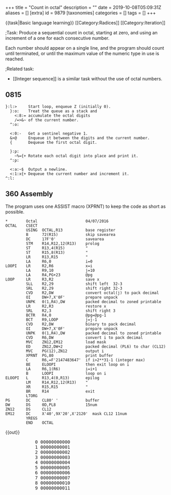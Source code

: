 +++
title = "Count in octal"
description = ""
date = 2019-10-08T05:09:31Z
aliases = []
[extra]
id = 9879
[taxonomies]
categories = []
tags = []
+++

{{task|Basic language learning}}
[[Category:Radices]]
[[Category:Iteration]]

;Task:
Produce a sequential count in octal,   starting at zero,   and using an increment of a one for each consecutive number. 

Each number should appear on a single line,   and the program should count until terminated,   or until the maximum value of the numeric type in use is reached.


;Related task:
*   [[Integer sequence]]   is a similar task without the use of octal numbers.





## 0815


```0815
}:l:>     Start loop, enqueue Z (initially 0).
  }:o:    Treat the queue as a stack and
    <:8:= accumulate the octal digits
    /=>&~ of the current number.
  ^:o:

  <:0:-   Get a sentinel negative 1.
  &>@     Enqueue it between the digits and the current number.
  {       Dequeue the first octal digit.

  }:p:
    ~%={+ Rotate each octal digit into place and print it.
  ^:p:

  <:a:~$  Output a newline.
  <:1:x{+ Dequeue the current number and increment it.
^:l:
```



## 360 Assembly

The program uses one ASSIST macro (XPRNT) to keep the code as short as possible. 

```360asm
*        Octal                     04/07/2016
OCTAL    CSECT
         USING  OCTAL,R13          base register
         B      72(R15)            skip savearea
         DC     17F'0'             savearea
         STM    R14,R12,12(R13)    prolog
         ST     R13,4(R15)         "
         ST     R15,8(R13)         " 
         LR     R13,R15            "
         LA     R6,0               i=0
LOOPI    LR     R2,R6              x=i
         LA     R9,10              j=10
         LA     R4,PG+23           @pg
LOOP     LR     R3,R2              save x
         SLL    R2,29              shift left  32-3
         SRL    R2,29              shift right 32-3
         CVD    R2,DW              convert octal(j) to pack decimal 
         OI     DW+7,X'0F'         prepare unpack
         UNPK   0(1,R4),DW         packed decimal to zoned printable
         LR     R2,R3              restore x
         SRL    R2,3               shift right 3
         BCTR   R4,0               @pg=@pg-1
         BCT    R9,LOOP            j=j-1
         CVD    R2,DW              binary to pack decimal 
         OI     DW+7,X'0F'         prepare unpack
         UNPK   0(1,R4),DW         packed decimal to zoned printable
         CVD    R6,DW              convert i to pack decimal 
         MVC    ZN12,EM12          load mask
         ED     ZN12,DW+2          packed decimal (PL6) to char (CL12)
         MVC    PG(12),ZN12        output i
         XPRNT  PG,80              print buffer
         C      R6,=F'2147483647'  if i>2**31-1 (integer max)
         BE     ELOOPI             then exit loop on i
         LA     R6,1(R6)           i=i+1
         B      LOOPI              loop on i
ELOOPI   L      R13,4(0,R13)       epilog 
         LM     R14,R12,12(R13)    "
         XR     R15,R15            "
         BR     R14                exit
         LTORG  
PG       DC     CL80' '            buffer
DW       DS     0D,PL8             15num
ZN12     DS     CL12
EM12     DC     X'40',9X'20',X'2120'  mask CL12 11num
         YREGS
         END    OCTAL
```

{{out}}
<pre style="height:20ex">
           0 00000000000
           1 00000000001
           2 00000000002
           3 00000000003
           4 00000000004
           5 00000000005
           6 00000000006
           7 00000000007
           8 00000000010
           9 00000000011
          10 00000000012
          10 00000000012
          11 00000000013
...
  2147483640 17777777770
  2147483641 17777777771
  2147483642 17777777772
  2147483643 17777777773
  2147483644 17777777774
  2147483645 17777777775
  2147483646 17777777776
  2147483647 17777777777

```



## Ada


```Ada
with Ada.Text_IO;

procedure Octal is
   package IIO is new Ada.Text_IO.Integer_IO(Integer);
begin
   for I in 0 .. Integer'Last loop
      IIO.Put(I, Base => 8);
      Ada.Text_IO.New_Line;
   end loop;
end Octal;
```

First few lines of Output:

```txt
       8#0#
       8#1#
       8#2#
       8#3#
       8#4#
       8#5#
       8#6#
       8#7#
      8#10#
      8#11#
      8#12#
      8#13#
      8#14#
      8#15#
      8#16#
      8#17#
      8#20#
```



## Aime


```aime
integer o;

o = 0;    
do {     
    o_xinteger(8, o);
    o_byte('\n');
    o += 1;
} while (0 < o);
```



## ALGOL 68

{{works with|ALGOL 68G|Any - tested with release [http://sourceforge.net/projects/algol68/files/algol68g/algol68g-1.18.0/algol68g-1.18.0-9h.tiny.el5.centos.fc11.i386.rpm/download 1.18.0-9h.tiny].}}
{{wont work with|ELLA ALGOL 68|Any (with appropriate job cards) - tested with release [http://sourceforge.net/projects/algol68/files/algol68toc/algol68toc-1.8.8d/algol68toc-1.8-8d.fc9.i386.rpm/download 1.8-8d] - due to extensive use of '''format'''[ted] ''transput''.}}

```algol68
#!/usr/local/bin/a68g --script #

INT oct width = (bits width-1) OVER 3 + 1;
main:
(
  FOR i TO 17 # max int # DO
    printf(($"8r"8r n(oct width)dl$, BIN i))
  OD
)
```

Output:

```txt

8r00000000001
8r00000000002
8r00000000003
8r00000000004
8r00000000005
8r00000000006
8r00000000007
8r00000000010
8r00000000011
8r00000000012
8r00000000013
8r00000000014
8r00000000015
8r00000000016
8r00000000017
8r00000000020
8r00000000021

```



## ALGOL W

Algol W has built-in hexadecimal and decimal output, this implements octal output.

```algolw
begin
    string(12) r;
    string(8)  octDigits;
    integer    number;
    octDigits := "01234567";
    number    := -1;
    while number < MAXINTEGER do begin
        integer    v, cPos;
        number := number + 1;
        v      := number;
        % build a string of octal digits in r, representing number %
        % Algol W uses 32 bit integers, so r should be big enough  %
        % the most significant digit is on the right               %
        cPos   := 0;
        while begin
            r( cPos // 1 ) := octDigits( v rem 8 // 1 );
            v :=  v div 8;
            ( v > 0 )
        end do begin            
            cPos := cPos + 1
        end while_v_gt_0;
        % show most significant digit on a newline %
        write( r( cPos // 1 ) );
        % continue the line with the remaining digits (if any) %
        for c := cPos - 1 step -1 until 0 do writeon( r( c // 1 ) )
    end while_r_lt_MAXINTEGER
end.
```

{{out}}

```txt

0
1
2
3
4
5
6
7
10
11
12
...

```



## ARM Assembly

{{works with|as|Raspberry Pi}}

```ARM Assembly

/* ARM assembly Raspberry PI  */
/*  program countoctal.s   */
 
/************************************/
/* Constantes                       */
/************************************/
.equ STDOUT, 1     @ Linux output console
.equ EXIT,   1     @ Linux syscall
.equ WRITE,  4     @ Linux syscall

/*********************************/
/* Initialized data              */
/*********************************/
.data
sMessResult:        .ascii "Count : "
sMessValeur:        .fill 11, 1, ' '            @ size => 11
szCarriageReturn:   .asciz "\n"


/*********************************/
/* UnInitialized data            */
/*********************************/
.bss  
/*********************************/
/*  code section                 */
/*********************************/
.text
.global main 
main:                                             @ entry of program 
    mov r4,#0                                     @ loop indice
1:                                                @ begin loop
    mov r0,r4
    ldr r1,iAdrsMessValeur
    bl conversion8                                @ call conversion octal
    ldr r0,iAdrsMessResult
    bl affichageMess                              @ display message
    add r4,#1
    cmp r4,#64
    ble 1b


100:                                              @ standard end of the program 
    mov r0, #0                                    @ return code
    mov r7, #EXIT                                 @ request to exit program
    svc #0                                        @ perform the system call
 
iAdrsMessValeur:          .int sMessValeur
iAdrszCarriageReturn:     .int szCarriageReturn
iAdrsMessResult:          .int sMessResult

/******************************************************************/
/*     display text with size calculation                         */ 
/******************************************************************/
/* r0 contains the address of the message */
affichageMess:
    push {r0,r1,r2,r7,lr}                          @ save  registres
    mov r2,#0                                      @ counter length 
1:                                                 @ loop length calculation 
    ldrb r1,[r0,r2]                                @ read octet start position + index 
    cmp r1,#0                                      @ if 0 its over 
    addne r2,r2,#1                                 @ else add 1 in the length 
    bne 1b                                         @ and loop 
                                                   @ so here r2 contains the length of the message 
    mov r1,r0                                      @ address message in r1 
    mov r0,#STDOUT                                 @ code to write to the standard output Linux 
    mov r7, #WRITE                                 @ code call system "write" 
    svc #0                                         @ call systeme 
    pop {r0,r1,r2,r7,lr}                           @ restaur des  2 registres */ 
    bx lr                                          @ return  
/******************************************************************/
/*     Converting a register to octal                             */ 
/******************************************************************/
/* r0 contains value and r1 address area   */
/* r0 return size of result (no zero final in area) */
/* area size => 11 bytes          */
.equ LGZONECAL,   10
conversion8:
    push {r1-r4,lr}                                 @ save registers 
    mov r3,r1
    mov r2,#LGZONECAL
 
1:                                                  @ start loop
    mov r1,r0
    lsr r0,#3                                       @ / by 8
    sub r1,r0,lsl #3                                @ compute remainder r1 - (r0 * 8)
    add r1,#48                                      @ digit
    strb r1,[r3,r2]                                 @ store digit on area
    cmp r0,#0                                       @ stop if quotient = 0 
    subne r2,#1                                     @ else previous position
    bne 1b                                          @ and loop
                                                    @ and move digit from left of area
    mov r4,#0
2:
    ldrb r1,[r3,r2]
    strb r1,[r3,r4]
    add r2,#1
    add r4,#1
    cmp r2,#LGZONECAL
    ble 2b
                                                      @ and move spaces in end on area
    mov r0,r4                                         @ result length 
    mov r1,#' '                                       @ space
3:
    strb r1,[r3,r4]                                   @ store space in area
    add r4,#1                                         @ next position
    cmp r4,#LGZONECAL
    ble 3b                                            @ loop if r4 <= area size
 
100:
    pop {r1-r4,lr}                                    @ restaur registres 
    bx lr                                             @return
 

```


## AutoHotkey


```AHK
DllCall("AllocConsole")
Octal(int){
	While int
		out := Mod(int, 8) . out, int := int//8
	return out
}
Loop
{
	FileAppend, % Octal(A_Index) "`n", CONOUT$
	Sleep 200
}
```


## AWK

The awk extraction and reporting language uses the underlying C library to provide support for the printf command. This enables us to use that function to output the counter value as octal:


```awk
BEGIN {
  for (l = 0; l <= 2147483647; l++) {
    printf("%o\n", l);
  }
}
```



## BASIC


Some BASICs provide a built-in function to convert a number to octal, typically called <code>OCT$</code>.

{{works with|QBasic}}


```qbasic
DIM n AS LONG
FOR n = 0 TO &h7FFFFFFF
    PRINT OCT$(n)
NEXT
```


However, many do not. For those BASICs, we need to write our own function.

{{works with|Chipmunk Basic}}


```qbasic
WHILE ("" = INKEY$)
    PRINT Octal$(n)
    n = n + 1
WEND
END
FUNCTION Octal$(what)
    outp$ = ""
    w = what
    WHILE ABS(w) > 0
        o = w AND 7
        w = INT(w / 8)
        outp$ = STR$(o) + outp$
    WEND
    Octal$ = outp$
END FUNCTION
```


See also: [[#BBC BASIC|BBC BASIC]], [[#Liberty BASIC|Liberty BASIC]], [[#PureBasic|PureBasic]], [[#Run BASIC|Run BASIC]]

=
## Applesoft BASIC
=

```ApplesoftBasic
10 N$ = "0"

100 O$ = N$
110 PRINT O$
120 N$ = ""
130 C = 1
140 FOR I = LEN(O$) TO 1 STEP -1
150     N = VAL(MID$(O$, I, 1)) + C
160     C = N >= 8
170     N$ = STR$(N - C * 8) + N$
180 NEXT I
190 IF C THEN N$ = "1" + N$
200 GOTO 100
```


=
## Sinclair ZX81 BASIC
=
The octal number is stored and manipulated as a string, meaning that even with only 1k of RAM the program shouldn't stop until the number gets to a couple of hundred digits long. I have <i>not</i> left it running long enough to find out exactly when it does run out of memory. The <code>SCROLL</code> statement is necessary: the ZX81 halts when the screen is full unless it is positively told to scroll instead.

```basic
 10 LET N$="0"
 20 SCROLL
 30 PRINT N$
 40 LET L=LEN N$
 50 LET N=VAL N$(L)+1
 60 IF N=8 THEN GOTO 90
 70 LET N$(L)=STR$ N
 80 GOTO 20
 90 LET N$(L)="0"
100 IF L=1 THEN GOTO 130
110 LET L=L-1
120 GOTO 50
130 LET N$="1"+N$
140 GOTO 20
```



## Batch File


```dos

@echo off
:: {CTRL + C} to exit the batch file

:: Send incrementing decimal values to the :to_Oct function
set loop=0
:loop1
call:to_Oct %loop%
set /a loop+=1
goto loop1

:: Convert the decimal values parsed [%1] to octal and output them on a new line
:to_Oct
set todivide=%1
set "fulloct="

:loop2
set tomod=%todivide%
set /a appendmod=%tomod% %% 8
set fulloct=%appendmod%%fulloct%
if %todivide% lss 8 (
  echo %fulloct%
  exit /b
)
set /a todivide/=8
goto loop2

```

{{out}}

```txt

0
1
2
3
4
5
6
7
10
...

```



## BBC BASIC

Terminate by pressing ESCape.

```bbcbasic
      N% = 0
      REPEAT
        PRINT FN_tobase(N%, 8, 0)
        N% += 1
      UNTIL FALSE
      END
      
      REM Convert N% to string in base B% with minimum M% digits:
      DEF FN_tobase(N%, B%, M%)
      LOCAL D%, A$
      REPEAT
        D% = N% MOD B%
        N% DIV= B%
        IF D%<0 D% += B% : N% -= 1
        A$ = CHR$(48 + D% - 7*(D%>9)) + A$
        M% -= 1
      UNTIL (N%=FALSE OR N%=TRUE) AND M%<=0
      =A$

```



## bc


```bc
obase = 8			/* Output base is octal. */
for (num = 0; 1; num++) num	/* Loop forever, printing counter. */
```


The loop never stops at a maximum value, because bc uses [[arbitrary-precision integers (included)|arbitrary-precision integers]].


## Befunge

This is almost identical to the [[Binary digits#Befunge|Binary digits]] sample, except for the change of base and the source coming from a loop rather than a single input.

```befunge
:0\55+\:8%68>*#<+#8\#68#%/#8:_$>:#,_$1+:0`!#@_
```



## Bracmat

Stops when the user presses Ctrl-C or when the stack overflows. The solution is not elegant, and so is octal counting.

```bracmat

  ( oct
  =   
    .     !arg:<8
        & (!arg:~<0|ERROR)
      | str$(oct$(div$(!arg.8)) mod$(!arg.8))
  )
& -1:?n
& whl'(1+!n:?n&out$(!n oct$!n));

```


=={{header|Brainf***}}==


```bf
+[            Start with n=1 to kick off the loop
[>>++++++++<< Set up {n 0 8} for divmod magic
[->+>-        Then
[>+>>]>       do
[+[-<+>]>+>>] the
<<<<<<]       magic
>>>+          Increment n % 8 so that 0s don't break things
>]            Move into n / 8 and divmod that unless it's 0
-<            Set up sentinel ‑1 then move into the first octal digit
[++++++++ ++++++++ ++++++++ Add 47 to get it to ASCII
 ++++++++ ++++++++ +++++++. and print it
[<]<]         Get to a 0; the cell to the left is the next octal digit
>>[<+>-]      Tape is {0 n}; make it {n 0}
>[>+]         Get to the ‑1
<[[-]<]       Zero the tape for the next iteration
++++++++++.   Print a newline
[-]<+]        Zero it then increment n and go again
```



## C


```C>#include <stdio.h


int main()
{
        unsigned int i = 0;
        do { printf("%o\n", i++); } while(i);
        return 0;
}
```

=={{header|C sharp|C#}}==

```csharp
using System;

class Program
{
    static void Main()
    {
        var number = 0;
        do
        {
            Console.WriteLine(Convert.ToString(number, 8));
        } while (++number > 0);
    }
}
```


## C++

This prevents an infinite loop by counting until the counter overflows and produces a 0 again. This could also be done with a for or while loop, but you'd have to print 0 (or the last number) outside the loop.


```cpp>#include <iostream


int main()
{
  unsigned i = 0;
  do
  {
    std::cout << std::oct << i << std::endl;
    ++i;
  } while(i != 0);
  return 0;
}
```



## Clojure


```clojure
(doseq [i (range)] (println (format "%o" i)))
```



## COBOL

{{trans|Delphi}}
{{works with|GNU Cobol|2.0}}

```cobol>       >
SOURCE FREE
IDENTIFICATION DIVISION.
PROGRAM-ID. count-in-octal.

ENVIRONMENT DIVISION.
CONFIGURATION SECTION.
REPOSITORY.
    FUNCTION dec-to-oct
    .
DATA DIVISION.
WORKING-STORAGE SECTION.
01  i                                   PIC 9(18).

PROCEDURE DIVISION.
    PERFORM VARYING i FROM 1 BY 1 UNTIL i = 0
        DISPLAY FUNCTION dec-to-oct(i)
    END-PERFORM
    .
END PROGRAM count-in-octal.


IDENTIFICATION DIVISION.
FUNCTION-ID. dec-to-oct.

DATA DIVISION.
LOCAL-STORAGE SECTION.
01  rem                                 PIC 9.

01  dec                                 PIC 9(18).

LINKAGE SECTION.
01  dec-arg                             PIC 9(18).

01  oct                                 PIC 9(18).

PROCEDURE DIVISION USING dec-arg RETURNING oct.
    MOVE dec-arg TO dec *> Copy is made to avoid modifying reference arg.
    PERFORM WITH TEST AFTER UNTIL dec = 0
        MOVE FUNCTION REM(dec, 8) TO rem
        STRING rem, oct DELIMITED BY SPACES INTO oct
        DIVIDE 8 INTO dec
    END-PERFORM
    .
END FUNCTION dec-to-oct.
```



## CoffeeScript


```coffeescript

n = 0

while true
  console.log n.toString(8)
  n += 1

```



## Common Lisp


```lisp
(loop for i from 0 do (format t "~o~%" i))
```



## Component Pascal

BlackBox Component Builder

```oberon2

MODULE CountOctal;
IMPORT StdLog,Strings;

PROCEDURE Do*;
VAR
	i: INTEGER;
	resp: ARRAY 32 OF CHAR;
BEGIN
	FOR i := 0 TO 1000 DO
		Strings.IntToStringForm(i,8,12,' ',TRUE,resp);
		StdLog.String(resp);StdLog.Ln
	END
END Do;
END CountOctal.


```

Execute: ^Q CountOctal.Do<br/>
Output:

```txt

         0%8
         1%8
         2%8
         3%8
         4%8
         5%8
         6%8
         7%8
        10%8
        11%8
        12%8
        13%8
        14%8
        15%8
        16%8
        17%8
        20%8
        21%8
        22%8 

```



## Crystal


```ruby
# version 0.21.1
# using unsigned 8 bit integer, range 0 to 255
 
(0_u8..255_u8).each { |i| puts i.to_s(8) }
```


{{out}}

```txt

0
1
2
3
4
5
6
7
10
11
12
...
374
375
376
377

```



## D


```d
void main() {
    import std.stdio;

    ubyte i;
    do writefln("%o", i++);
    while(i);
}
```



## Dc


###  Named Macro 

A simple infinite loop and octal output will do.

```Dc
8o0[p1+lpx]dspx
```



###  Anonymous Macro 

Needs <code>r</code> (swap TOS and NOS):

```Dc
8 o 0 [ r p 1 + r dx ] dx
```

Pushing/poping TOS to a named stack can be used instead of swaping:

```Dc
8 o 0 [ S@ p 1 + L@ dx ] dx
```



## DCL


```DCL
$ i = 0
$ loop:
$  write sys$output f$fao( "!OL", i )
$  i = i + 1
$  goto loop
```

{{out}}

```txt
00000000000
00000000001
00000000002
...
17777777777
20000000000
20000000001
...
37777777777
00000000000
00000000001
...
```



## Delphi


```Delphi
program CountingInOctal;

{$APPTYPE CONSOLE}

uses SysUtils;

function DecToOct(aValue: Integer): string;
var
  lRemainder: Integer;
begin
  Result := '';
  repeat
    lRemainder := aValue mod 8;
    Result := IntToStr(lRemainder) + Result;
    aValue := aValue div 8;
  until aValue = 0;
end;

var
  i: Integer;
begin
  for i := 0 to 20 do
    WriteLn(DecToOct(i));
end.
```



## Elixir


```elixir
Stream.iterate(0,&(&1+1)) |> Enum.each(&IO.puts Integer.to_string(&1,8))
```

or

```elixir
Stream.unfold(0, fn n ->
  IO.puts Integer.to_string(n,8)
  {n,n+1}
end) |> Stream.run
```

or

```elixir
f = fn ff,i -> :io.fwrite "~.8b~n", [i]; ff.(ff, i+1) end
f.(f, 0)
```



## Emacs Lisp

Displays in the message area interactively, or to standard output under <code>-batch</code>.


```lisp
(dotimes (i most-positive-fixnum) ;; starting from 0
  (message "%o" i))
```



## Erlang

The fun is copied from [[Integer sequence#Erlang]]. I changed the display format.

```Erlang

F = fun(FF, I) -> io:fwrite("~.8B~n", [I]), FF(FF, I + 1) end.

```

Use like this:

```txt

F( F, 0 ).

```



## Euphoria


```euphoria
integer i
i = 0
while 1 do
    printf(1,"%o\n",i)
    i += 1
end while
```


Output:

```txt
...
6326
6327
6330
6331
6332
6333
6334
6335
6336
6337

```


=={{header|F Sharp|F#}}==

```fsharp
let rec countInOctal num : unit =
  printfn "%o" num
  countInOctal (num + 1)

countInOctal 1
```



## Factor


```factor
USING: kernel math prettyprint ;
0 [ dup .o 1 + t ] loop
```



## Forth

Using INTS from [[Integer sequence#Forth]]

```forth
: octal ( -- )  8 base ! ;  \ where unavailable

octal ints
```



## Fortran

{{works with|Fortran|95 and later}}

```fortran
program Octal
  implicit none
  
  integer, parameter :: i64 = selected_int_kind(18)
  integer(i64) :: n = 0
  
! Will stop when n overflows from
! 9223372036854775807 to -92233720368547758078 (1000000000000000000000 octal)
  do while(n >= 0)
    write(*, "(o0)") n
    n = n + 1
  end do
end program
```



## FreeBASIC


```freebasic
' FB 1.05.0 Win64

Dim ub As UByte = 0 ' only has a range of 0 to 255
Do
   Print Oct(ub, 3)
   ub += 1
Loop Until ub = 0 ' wraps around to 0 when reaches 256
Print
Print "Press any key to quit"
Sleep
```



## Futhark


Futhark cannot print.  Instead we produce an array of integers that
look like octal numbers when printed in decimal.


```Futhark

fun octal(x: int): int =
  loop ((out,mult,x) = (0,1,x)) = while x > 0 do
    let digit = x % 8
    let out = out + digit * mult
    in (out, mult * 10, x / 8)
  in out

fun main(n: int): [n]int =
  map octal (iota n)

```



## FutureBasic


```futurebasic

include "ConsoleWindow
defstr word

dim as short i

for i = &o000000 to &o000031      // 0 to 25 in decimal
   print oct$(i); " in octal ="; i
next

```


Output:

```txt

000000 in octal = 0
000001 in octal = 1
000002 in octal = 2
000003 in octal = 3
000004 in octal = 4
000005 in octal = 5
000006 in octal = 6
000007 in octal = 7
000010 in octal = 8
000011 in octal = 9
000012 in octal = 10
000013 in octal = 11
000014 in octal = 12
000015 in octal = 13
000016 in octal = 14
000017 in octal = 15
000020 in octal = 16
000021 in octal = 17
000022 in octal = 18
000023 in octal = 19
000024 in octal = 20
000025 in octal = 21
000026 in octal = 22
000027 in octal = 23
000030 in octal = 24
000031 in octal = 25

```



## Go


```go
package main

import (
    "fmt"
    "math"
)

func main() {
    for i := int8(0); ; i++ {
        fmt.Printf("%o\n", i)
        if i == math.MaxInt8 {
            break
        }
    }
}
```

Output:

```txt

0
1
2
3
4
5
6
7
10
11
12
...
175
176
177

```

Note that to use a different integer type, code must be changed in two places.  Go has no way to query a type for its maximum value.  Example:

```go
func main() {
    for i := uint16(0); ; i++ {  // type specified here
        fmt.Printf("%o\n", i)
        if i == math.MaxUint16 { // maximum value for type specified here
            break
        }
    }
}
```

Output:

```txt

...
177775
177776
177777

```

Note also that if floating point types are used for the counter, loss of precision will prevent the program from from ever reaching the maximum value.  If you stretch interpretation of the task wording "maximum value" to mean "maximum value of contiguous integers" then the following will work:

```go
import "fmt"

func main() {
    for i := 0.; ; {
        fmt.Printf("%o\n", int64(i))
        /* uncomment to produce example output
        if i == 3 {
            i = float64(1<<53 - 4) // skip to near the end
            fmt.Println("...")
        } */
        next := i + 1
        if next == i {
            break
        }
        i = next
    }
}
```

Output, with skip uncommented:

```txt

0
1
2
3
...
377777777777777775
377777777777777776
377777777777777777
400000000000000000

```

Big integers have no maximum value, but the Go runtime will panic when memory allocation fails.  The deferred recover here allows the program to terminate silently should the program run until this happens.

```go
import (
    "big"
    "fmt"
)

func main() {
    defer func() {
        recover()
    }()
    one := big.NewInt(1)
    for i := big.NewInt(0); ; i.Add(i, one) {
        fmt.Printf("%o\n", i)
    }
}
```

Output:

```txt

0
1
2
3
4
5
6
7
10
11
12
13
14
...

```



## Groovy

Size-limited solution:

```groovy
println 'decimal  octal'
for (def i = 0; i <= Integer.MAX_VALUE; i++) {
    printf ('%7d  %#5o\n', i, i)
}
```


Unbounded solution:

```groovy
println 'decimal  octal'
for (def i = 0g; true; i += 1g) {
    printf ('%7d  %#5o\n', i, i)
}
```


Output:

```txt
decimal  octal
      0     00
      1     01
      2     02
      3     03
      4     04
      5     05
      6     06
      7     07
      8    010
      9    011
     10    012
     11    013
     12    014
     13    015
     14    016
     15    017
     16    020
     17    021
...
```



## Haskell


```haskell
import Numeric

main = mapM_ (putStrLn . flip showOct "") [1..]
```


=={{header|Icon}} and {{header|Unicon}}==

```unicon
link convert   # To get exbase10 method

procedure main()
    limit := 8r37777777777
    every write(exbase10(seq(0)\limit, 8))
end
```



## J

'''Solution:'''

```J
   disp=.([smoutput) ' '(-.~":)8&#.inv
   (1+disp)^:_]0x
```


The full result is not displayable, by design.  This could be considered a bug, but is an essential part of this task.  Here's how it starts:


```j
   (1+disp)^:_]0x
0
1
2
3
4
5
6
7
10
11
...
```


The important part of this code is 8&#.inv which converts numbers from internal representation to a sequence of base 8 digits. (We then convert this sequence to characters and remove the delimiting spaces - this gives us the octal values we want to display.)

So then we define disp as a word which displays its argument in octal and returns its argument as its result (unchanged).

Finally, the <code>^:_</code> clause tells J to repeat this function forever, with <code>(1+disp)</code>adding 1 to the result each time it is displayed (or at least tha clause tells J to keep repeating that operation until it gives the same value back twice in a row - which won't happen - or to stop when the machine stops - like if the power is turned off - or if J is shut down - or...).

We use arbitrary precision numbers, not because there's any likelihood that fixed width numbers would ever overflow, but just to emphasize that this thing is going to have to be shut down by some mechanism outside the program.


## Java


```java
public class Count{
    public static void main(String[] args){
        for(int i = 0;i >= 0;i++){
            System.out.println(Integer.toOctalString(i)); //optionally use "Integer.toString(i, 8)"
        }
    }
}
```



## JavaScript


```javascript
for (var n = 0; n < 1e14; n++) { // arbitrary limit that's not too big
    document.writeln(n.toString(8)); // not sure what's the best way to output it in JavaScript
}
```



## Julia


```Julia

for i in one(Int64):typemax(Int64)
    print(oct(i), " ")
    sleep(0.1)
end

```

I slowed the loop down with a <code>sleep</code> to make it possible to see the result without being swamped.

{{out}}

```txt

1 2 3 4 5 6 7 10 11 12 13 14 15 16 17 20 21 22 23 24 25 26 27 30 31 32 33 34 35 36 ^C

```



## Kotlin


```scala
//  version 1.1

//  counts up to 177 octal i.e. 127 decimal
fun main(args: Array<String>) {
    (0..Byte.MAX_VALUE).forEach { println("%03o".format(it)) }
}
```


{{out}}
First ten lines:

```txt

000
001
002
003
004
005
006
007
010
011

```



## LabVIEW

LabVIEW contains a Number to Octal String function. The following image shows the front panel and block diagram.<br/>
[[file:Count_in_octal.png]]


## Lang5


```lang5
'%4o '__number_format set
0 do dup 1 compress . "\n" . 1 + loop
```



## LFE


```lisp
(: lists foreach
  (lambda (x)
    (: io format '"~p~n" (list (: erlang integer_to_list x 8))))
  (: lists seq 0 2000))

```



## Liberty BASIC

Terminate these ( essentially, practically) infinite loops by hitting <CTRL<BRK>

```lb

    'the method used here uses the base-conversion from RC Non-decimal radices/Convert
    'to terminate hit <CTRL<BRK>

    global      alphanum$
    alphanum$   ="01234567"

    i =0

    while 1
        print toBase$( 8, i)
        i =i +1
    wend

    end

    function toBase$( base, number) '   Convert decimal variable to number string.
        maxIntegerBitSize   =len( str$( number))
        toBase$             =""
        for i =10 to 1 step -1
            remainder   =number mod base
            toBase$     =mid$( alphanum$, remainder +1, 1) +toBase$
            number      =int( number /base)
            if number <1 then exit for
        next i
        toBase$ =right$( "             " +toBase$, 10)
    end function

```

As suggested in LOGO, it is easy to work on a string representation too.

```lb

 op$ = "00000000000000000000"
L   =len( op$)

while 1
    started =0

    for i =1 to L
        m$ =mid$( op$, i, 1)
        if started =0 and m$ ="0" then print " "; else print m$;: started =1
    next i
    print

    for i =L to 1 step -1
        p$ =mid$( op$, i, 1)
        if p$ =" " then v =0 else v =val( p$)
        incDigit  = v +carry
        if i =L then incDigit =incDigit +1
        if incDigit >=8 then
            replDigit =incDigit -8
            carry     =1
        else
            replDigit =incDigit
            carry     =0
        end if
        op$ =left$( op$, i -1) +chr$( 48 +replDigit) +right$( op$, L -i)
    next i

wend

end

```

Or use a recursive listing of permutations with the exception that the first digit is not 0 (unless listing single-digit numbers). For each digit-place, list numbers with 0-7 in the next digit-place.
 
```lb

 i = 0
while 1
    call CountOctal 0, i, i > 0
    i = i + 1
wend

sub CountOctal value, depth, startValue
    value = value * 10
    for i = startValue to 7
        if depth > 0 then
            call CountOctal value + i, depth - 1, 0
        else
            print value + i
        end if
    next i
end sub

```



## Logo

No built-in octal-formatting, so it's probably more efficient to just manually increment a string than to increment a number and then convert the whole thing to octal every time we print.  This also lets us keep counting as long as we have room for the string.


```logo
to increment_octal :n
  ifelse [empty? :n] [
    output 1
  ] [
    local "last
    make "last last :n
    local "butlast
    make "butlast butlast :n
    make "last sum :last 1
    ifelse [:last < 8] [
      output word :butlast :last
    ] [
      output word (increment_octal :butlast) 0
    ]
  ]
end

make "oct 0
while ["true] [
  print :oct
  make "oct increment_octal :oct
]
```



## LOLCODE

LOLCODE has no conception of octal numbers, but we can use string concatenation (<tt>SMOOSH</tt>) and basic arithmetic to accomplish the task.

```LOLCODE
HAI 1.3

HOW IZ I octal YR num
    I HAS A digit, I HAS A oct ITZ ""
    IM IN YR octalizer
        digit R MOD OF num AN 8
        oct R SMOOSH digit oct MKAY
        num R QUOSHUNT OF num AN 8
        NOT num, O RLY?
            YA RLY, FOUND YR oct
        OIC
    IM OUTTA YR octalizer
IF U SAY SO

IM IN YR printer UPPIN YR num
    VISIBLE I IZ octal YR num MKAY
IM OUTTA YR printer

KTHXBYE
```



## Lua



```lua
for l=1,2147483647 do
  print(string.format("%o",l))
end
```



## M4



```M4
define(`forever',
   `ifelse($#,0,``$0'',
   `pushdef(`$1',$2)$4`'popdef(`$1')$0(`$1',eval($2+$3),$3,`$4')')')dnl
forever(`y',0,1, `eval(y,8)
')
```



## Maple


```Maple

octcount := proc (n)
 seq(printf("%a \n", convert(i, octal)), i = 1 .. n);
 end proc;

```



## Mathematica



```Mathematica
x=0;
While[True,Print[BaseForm[x,8];x++]
```


=={{header|MATLAB}} / {{header|Octave}}==

```Matlab
    n = 0; 
    while (1)
        dec2base(n,8)
        n = n+1; 
    end; 
```

Or use printf:

```Matlab
    n = 0; 
    while (1)
        printf('%o\n',n);
        n = n+1; 
    end; 
```


If a predefined sequence should be displayed, one can use  

```Matlab
    seq = 1:100;
    dec2base(seq,8)
```

or 

```Matlab
    printf('%o\n',seq);
```



## Mercury

<lang>
:- module count_in_octal.
:- interface.
:- import_module io.

:- pred main(io::di, io::uo) is det.

:- implementation.
:- import_module int, list, string.

main(!IO) :-
    count_in_octal(0, !IO).

:- pred count_in_octal(int::in, io::di, io::uo) is det.

count_in_octal(N, !IO) :-
    io.format("%o\n", [i(N)], !IO),
    count_in_octal(N + 1, !IO).

```



## min

{{works with|min|0.19.3}}
min has no support for octal or base conversion (it is a minimalistic language, after all) so we need to do that ourselves.

```min
(
  (dup 0 ==) (pop () 0 shorten)
  (((8 mod) (8 div)) cleave) 'cons linrec
  reverse 'print! foreach newline
) :octal

0 (dup octal succ)
9.223e18 int times ; close to max int value
```


=={{header|МК-61/52}}==
<lang>ИП0	П1	1	0	/	[x]	П1	Вx	{x}	1
0	*	7	-	x=0	21	ИП1	x#0	28	БП
02	ИП0	1	+	П0	С/П	БП	00	ИП0	lg
[x]	1	+	10^x	П0	С/П	БП	00
```


=={{header|Modula-2}}==

```modula2
MODULE octal;

IMPORT  InOut;

VAR     num             : CARDINAL;

BEGIN
  num := 0;
  REPEAT
    InOut.WriteOct (num, 12);           InOut.WriteLn;
    INC (num)
  UNTIL num = 0
END octal.
```



## NetRexx


```NetRexx
/* NetRexx */
options replace format comments java crossref symbols binary

import java.math.BigInteger

-- allow an option to change the output radix.
parse arg radix .
if radix.length() == 0 then radix = 8
k_ = BigInteger
k_ = BigInteger.ZERO

loop forever
  say k_.toString(int radix)
  k_ = k_.add(BigInteger.ONE)
  end

```



## NewLISP


```NewLISP
; file:   ocount.lsp
; url:    http://rosettacode.org/wiki/Count_in_octal
; author: oofoe 2012-01-29

; Although NewLISP itself uses a 64-bit integer representation, the
; format function relies on underlying C library's printf function,
; which can only handle a 32-bit octal number on this implementation.

(for (i 0 (pow 2 32)) (println (format "%o" i)))

(exit)
```


Sample output:


```txt
0
1
2
3
4
5
6
7
10
11
12
...

```



## Nim


```nim
import strutils
for i in 0 ..< int.high:
  echo toOct(i, 16)
```


=={{header|Oberon-2}}==
{{works with|oo2c}}

```oberon2

MODULE CountInOctal;
IMPORT
  NPCT:Tools,
  Out := NPCT:Console;
VAR
  i: INTEGER;

BEGIN
  FOR i := 0 TO MAX(INTEGER) DO;
    Out.String(Tools.IntToOct(i));Out.Ln
  END
END CountInOctal.

```

{{out}}

```txt

00000000000
00000000001
00000000002
00000000003
00000000004
00000000005
00000000006
00000000007
00000000010
00000000011
00000000012
00000000013
00000000014
00000000015
00000000016
00000000017
00000000020
00000000021
...
00000077757
00000077760
00000077761
00000077762
00000077763
00000077764
00000077765
00000077766
00000077767
00000077770
00000077771
00000077772
00000077773
00000077774
00000077775
00000077776
00000077777


```



## OCaml



```ocaml
let () =
  for i = 0 to max_int do
    Printf.printf "%o\n" i
  done
```


{{out}}

```txt

0
1
2
3
4
5
6
7
10
11
12
...
7777777775
7777777776
7777777777

```



## PARI/GP

Both versions will count essentially forever; the universe will succumb to [[wp:Proton decay|proton decay]] long before the counter rolls over even in the 32-bit version.

Manual:

```parigp
oct(n)=n=binary(n);if(#n%3,n=concat([[0,0],[0]][#n%3],n));forstep(i=1,#n,3,print1(4*n[i]+2*n[i+1]+n[i+2]));print;
n=0;while(1,oct(n);n++)
```


Automatic:
{{works with|PARI/GP|2.4.3 and above}}

```parigp
n=0;while(1,printf("%o\n",n);n++)
```



## Pascal

See [[Count_in_octal#Delphi | Delphi]] or {{works with|Free Pascal}}
old string incrementer for Turbo Pascal transformed, same as in http://rosettacode.org/wiki/Count_in_octal#Logo, about 100x times faster than Dephi-Version, with the abilty to used preformated strings leading zeroes.
Added a Bit fiddling Version IntToOctString, nearly as fast.

```pascal
program StrAdd;
{$Mode Delphi}
{$Optimization ON}
uses
  sysutils;//IntToStr

const
  maxCntOct = (SizeOf(NativeUint)*8+(3-1)) DIV 3;

procedure IntToOctString(i: NativeUint;var res:Ansistring);
var
  p : array[0..maxCntOct] of byte;
  c,cnt: LongInt;
begin
  cnt := maxCntOct;
  repeat
    c := i AND 7;
    p[cnt] := (c+Ord('0'));
    dec(cnt);
    i := i shr 3;
  until (i = 0);
  i := cnt+1;
  cnt := maxCntOct-cnt;
  //most time consuming with Ansistring
  //call fpc_ansistr_unique
  setlength(res,cnt);
  move(p[i],res[1],cnt);
end;

procedure IncStr(var s:String;base:NativeInt);
var
  le,c,dg:nativeInt;
begin
  le := length(s);
  IF le = 0 then
  Begin
    s := '1';
    EXIT;
  end;

  repeat
    dg := ord(s[le])-ord('0') +1;
    c  := ord(dg>=base);
    dg := dg-(base AND (-c));
    s[le] := chr(dg+ord('0'));
    dec(le);
  until (c = 0) or (le<=0);

  if (c = 1) then
  begin
    le := length(s);
    setlength(s,le+1);
    move(s[1],s[2],le);
    s[1] := '1';
  end;
end;

const
  MAX = 8*8*8*8*8*8*8*8*8;//8^9
var
  sOct,
  s  : AnsiString;
  i : nativeInt;
  T1,T0: TDateTime;
Begin
  sOct := '';
  For i := 1 to 16 do
  Begin
    IncStr(sOct,8);
    writeln(i:10,sOct:10);
  end;
  writeln;

  For i := 1 to 16 do
  Begin
    IntToOctString(i,s);
    writeln(i:10,s:10);
  end;

  sOct := '';
  T0 := time;
  For i := 1 to MAX do
    IncStr(sOct,8);
  T0 := (time-T0)*86400;
  writeln(sOct);

  T1 := time;
  For i := 1 to MAX do
    IntToOctString(i,s);
  T1 := (time-T1)*86400;
  writeln(s);
  writeln;
  writeln(MAX);
  writeln('IncStr         ',T0:8:3);
  writeln('IntToOctString ',T1:8:3);
end.

```

{{out}}

```txt
         1         1
         2         2
         3         3
         4         4
         5         5
         6         6
         7         7
         8        10
         9        11
        10        12
        11        13
        12        14
        13        15
        14        16
        15        17
        16        20

         1         1
         2         2
         3         3
         4         4
         5         5
         6         6
         7         7
         8        10
         9        11
        10        12
        11        13
        12        14
        13        15
        14        16
        15        17
        16        20

1000000000
1000000000

134217728
IncStr            0.944 secs
IntToOctString    2.218 secs
```



## Perl

Since task says "system register", I take it to mean "no larger than machine native integer limit":

```perl
use POSIX;
printf "%o\n", $_ for (0 .. POSIX::UINT_MAX);
```

Otherwise:

```perl
use bigint;
my $i = 0;
printf "%o\n", $i++ while 1
```



## Perl 6


```perl6
say .base(8) for ^Inf;
```

{{out}}

```txt
0
```

Here we arbitrarily show as many lines of output as there are lines in the program. <tt>:-)</tt>


## Phix


```Phix
integer i = 0
constant ESC = #1B
while not find(get_key(),{ESC,'q','Q'}) do
    printf(1,"%o\n",i)
    i += 1
end while

```



## PHP


```php
<?php
for ($n = 0; is_int($n); $n++) {
  echo decoct($n), "\n";
}
?>
```



## PicoLisp


```PicoLisp
(for (N 0  T  (inc N))
   (prinl (oct N)) )
```



## PL/I

Version 1:

```pli
/* Do the actual counting in octal. */
count: procedure options (main);
   declare v(5) fixed(1) static initial ((5)0);
   declare (i, k) fixed;

   do k = 1 to 999;
      call inc;
      put skip edit ( (v(i) do i = 1 to 5) ) (f(1));
   end;

inc: proc;
   declare (carry, i) fixed binary;

   carry = 1;
   do i = 5 to 1 by -1;
      v(i) = v(i) + carry;
      if v(i) > 7 then
         do; v(i) = v(i) - 8; if i = 1 then stop; carry = 1; end;
      else
         carry = 0;
   end;
end inc;

end count;
```

Version 2:

```pli
count: procedure options (main); /* 12 Jan. 2014 */
   declare (i, j) fixed binary;

   do i = 0 upthru 2147483647;
      do j = 30 to 0 by -3;
         put edit (iand(isrl(i, j), 7) ) (f(1));
      end;
      put skip;
   end;

end count;
```


{{out}}

```txt
(End of) Output of version 1
00000001173
00000001174
00000001175
00000001176
00000001177
00000001200
00000001201
00000001202
00000001203
00000001204
00000001205
00000001206
00000001207
00000001210
00000001211
00000001212
00000001213
00000001214
00000001215
00000001216

```



## PowerShell


```PowerShell
[int64]$i = 0
While ( $True )
    {
    [Convert]::ToString( ++$i, 8 )
    }
```




## Prolog

Rather than just printing out a list of octal numbers, this code will generate a sequence. 
octal/1 can also be used to tell if a number is a valid octal number or not. 
octalize will keep producing and printing octal number, there is no limit. 


```Prolog
o(O) :- member(O, [0,1,2,3,4,5,6,7]).

octal([O]) :- o(O).
octal([A|B]) :- 
	octal(O), 
	o(T), 
	append(O, [T], [A|B]),
	dif(A, 0).
	
octalize :-
	forall(
		octal(X),
		(maplist(write, X), nl)
	).
```



## PureBasic


```PureBasic
Procedure.s octal(n.q)
  Static Dim digits(20)
  Protected i, j, result.s
  For i = 0 To 20
    digits(i) = n % 8
    n / 8
    If n < 1
      For j = i To 0 Step -1
        result + Str(digits(j))
      Next 
      Break
    EndIf
  Next 
  
  ProcedureReturn result  
EndProcedure

Define n.q
If OpenConsole()
  While n >= 0
    PrintN(octal(n))
    n + 1
  Wend 
  
  Print(#CRLF$ + #CRLF$ + "Press ENTER to exit"): Input()
  CloseConsole()
EndIf

```

Sample output:

```txt
0
1
2
3
4
5
6
7
10
11
12
...
777777777777777777767
777777777777777777770
777777777777777777771
777777777777777777772
777777777777777777773
777777777777777777774
777777777777777777775
777777777777777777776
777777777777777777777
```



## Python


```Python
import sys
for n in xrange(sys.maxint):
    print oct(n)
```



## Racket


```racket

#lang racket
(for ([i (in-naturals)])
  (displayln (number->string i 8)))

```

(Racket has bignums, so this loop will never end.)


## Retro

Integers in Retro are signed.


```Retro
octal
17777777777 [ putn cr ] iter
```



## REXX

If this REXX program wouldn't be stopped, it would count ''forever''.

```rexx
/*REXX program counts in octal until the number exceeds #pgm statements.*/
/*┌────────────────────────────────────────────────────────────────────┐
  │ Count all the protons  (and electrons!)  in the universe.          │
  │                                                                    │
  │ According to Sir Arthur Eddington in 1938 at his Tamer Lecture at  │
  │ Trinity College (Cambridge), he postulated that there are exactly  │
  │                                                                    │
  │                              136 ∙ 2^256                           │
  │                                                                    │
  │ protons in the universe,  and the same number of electrons,  which │
  │ is equal to around  1.57477e+79.                                   │
  │                                                                    │
  │ [Although, a modern estimate is around  10^80.]                    │
  └────────────────────────────────────────────────────────────────────┘*/
numeric digits 100000                  /*handle almost all big numbers. */
numIn=right('number in', 20)           /*used for indentation of output.*/
w=length(sourceline())                 /*used for formatting width of #s*/

  do #=0  to 136 * (2**256)            /*Sir Eddington, here we come !  */
  !=x2b( d2x(#) )
  _=right(!,  3 * (length(_) % 3 + 1),  0)
  o=
                do k=1  to length(_)  by 3
                o=o'0'substr(_,k,3)
                end   /*k*/

  say numIn 'base ten = ' right(#,w) numIn  "octal = " right(b2x(o)+0,w+w)
  if #>sourceline()  then leave        /*stop if #protons>pgm statements*/
  end   /*#*/
                                       /*stick a fork in it, we're done.*/
```

'''output''' 
<pre style="height:30ex">
           number in base ten =   0            number in octal =     0
           number in base ten =   1            number in octal =     1
           number in base ten =   2            number in octal =     2
           number in base ten =   3            number in octal =     3
           number in base ten =   4            number in octal =     4
           number in base ten =   5            number in octal =     5
           number in base ten =   6            number in octal =     6
           number in base ten =   7            number in octal =     7
           number in base ten =   8            number in octal =    10
           number in base ten =   9            number in octal =    11
           number in base ten =  10            number in octal =    12
           number in base ten =  11            number in octal =    13
           number in base ten =  12            number in octal =    14
           number in base ten =  13            number in octal =    15
           number in base ten =  14            number in octal =    16
           number in base ten =  15            number in octal =    17
           number in base ten =  16            number in octal =    20
           number in base ten =  17            number in octal =    21
           number in base ten =  18            number in octal =    22
           number in base ten =  19            number in octal =    23
           number in base ten =  20            number in octal =    24
           number in base ten =  21            number in octal =    25
           number in base ten =  22            number in octal =    26
           number in base ten =  23            number in octal =    27
           number in base ten =  24            number in octal =    30
           number in base ten =  25            number in octal =    31
           number in base ten =  26            number in octal =    32
           number in base ten =  27            number in octal =    33
           number in base ten =  28            number in octal =    34
           number in base ten =  29            number in octal =    35
           number in base ten =  30            number in octal =    36
           number in base ten =  31            number in octal =    37

```



## Ring


```ring

size = 30
for n = 1 to size
    see octal(n) + nl
next

func octal m
     output = ""
     w = m
     while fabs(w) > 0    
           oct = w & 7
           w = floor(w / 8)
           output = string(oct) + output
     end
     return output

```



## Ruby

From the [http://www.ruby-doc.org/core/Fixnum.html documentation]: "A Fixnum holds Integer values that can be represented in a native machine word (minus 1 bit). If any operation on a Fixnum exceeds this range, the value is automatically converted to a Bignum."


```ruby
n = 0
loop do
  puts "%o" % n
  n += 1
end

# or
for n in 0..Float::INFINITY
  puts n.to_s(8)
end

# or
0.upto(1/0.0) do |n|
  printf "%o\n", n
end

# version 2.1 later
0.step do |n|
  puts format("%o", n)
end
```



## Run BASIC


```runbasic
input "Begin number:";b
input "  End number:";e
 
for i = b to e
  print i;" ";toBase$(8,i)
next i 
end
 
function toBase$(base,base10)
for i = 10 to 1 step -1
  toBase$   = str$(base10 mod base) +toBase$
  base10    = int(base10 / base)
  if base10 < 1 then exit for
next i
end function
```



## Rust


```rust
fn main() {
    for i in 0..std::usize::MAX {
        println!("{:o}", i);
    }
}
```



## Salmon


Salmon has built-in unlimited-precision integer arithmetic, so these examples will all continue printing octal values indefinitely, limited only by the amount of memory available (it requires O(log(n)) bits to store an integer n, so if your computer has 1 GB of memory, it will count to a number with on the order of <math>2^{80}</math> octal digits).


```Salmon
iterate (i; [0...+oo])
    printf("%o%\n", i);;
```


or


```Salmon
for (i; 0; true)
    printf("%o%\n", i);;
```


or


```Salmon
variable i := 0;
while (true)
  {
    printf("%o%\n", i);
    ++i;
  };
```



## Scala


```scala
Stream from 0 foreach (i => println(i.toOctalString))
```



## Scheme


```scheme
(do ((i 0 (+ i 1))) (#f) (display (number->string i 8)) (newline))
```



## Scratch

[[File:ScratchCountInOctal.png]]


## Seed7

This example uses the [http://seed7.sourceforge.net/libraries/integer.htm#%28in_integer%29radix%28in_integer%29 radix] operator to write a number in octal.


```seed7
$ include "seed7_05.s7i";
 
const proc: main is func
  local
    var integer: i is 0;
  begin
    repeat
      writeln(i radix 8);
      incr(i);
    until FALSE;
  end func;
```



## Sidef


```ruby
var i = 0;
loop { say i++.as_oct }
```



## Sparkling


```sparkling
for (var i = 0; true; i++) {
    printf("%o\n", i);
}
```



## Standard ML


```sml
local
  fun count n = (print (Int.fmt StringCvt.OCT n ^ "\n"); count (n+1))
in
  val _ = count 0
end
```



## Swift


```swift
import Foundation

func octalSuccessor(value: String) -> String {
   if value.isEmpty {
        return "1"
   } else {
     let i = value.startIndex, j = value.endIndex.predecessor()
     switch (value[j]) {
       case "0": return value[i..<j] + "1"
       case "1": return value[i..<j] + "2"
       case "2": return value[i..<j] + "3"
       case "3": return value[i..<j] + "4"
       case "4": return value[i..<j] + "5"
       case "5": return value[i..<j] + "6"
       case "6": return value[i..<j] + "7"
       case "7": return octalSuccessor(value[i..<j]) + "0"
       default:
         NSException(name:"InvalidDigit", reason: "InvalidOctalDigit", userInfo: nil).raise();
         return ""
     }
  }
}

var n = "0"
while strtoul(n, nil, 8) < UInt.max {
  println(n)
  n = octalSuccessor(n)
}
```


{{Output}}
The first few lines. anyway:

```txt
0
1
2
3
4
5
6
7
10
11
12
13
14
15
16
17
20
21
22
23
```



## Tcl


```tcl
package require Tcl 8.5;   # arbitrary precision integers; we can count until we run out of memory!
while 1 {
    puts [format "%llo" [incr counter]]
}
```



## UNIX Shell

We use the bc calculator to increment our octal counter:


```sh
#!/bin/sh
num=0
while true; do
  echo $num
  num=`echo "obase=8;ibase=8;$num+1"|bc`
done
```



### Using printf 

Increment a decimal counter and use <code>printf(1)</code> to print it in octal. Our loop stops when the counter overflows to negative.


```sh
#!/bin/sh
num=0
while test 0 -le $num; do
  printf '%o\n' $num
  num=`expr $num + 1`
done
```


Various recent shells have a bultin <code>$(( ... ))</code> for arithmetic rather than running <code>expr</code>, in which case

{{works with|bash}}
{{works with|pdksh|5.2.14}}

```sh
num=0
while test 0 -le $num; do
  printf '%o\n' $num
  num=$((num + 1))
done
```



## VBA


With i defined as an Integer, the loop will count to 77777 (32767 decimal). Error handling added to terminate nicely on integer overflow.


```VBA

Sub CountOctal()
Dim i As Integer
i = 0
On Error GoTo OctEnd
Do
    Debug.Print Oct(i)
    i = i + 1
Loop
OctEnd:
Debug.Print "Integer overflow - count terminated"
End Sub

```



## VBScript


```vb

For i = 0 To 20
	WScript.StdOut.WriteLine Oct(i)
Next

```



## Vim Script


```vim
let counter = 0
while counter >= 0
    echon printf("%o\n", counter)
    let counter += 1
endwhile
```



## Whitespace


This program prints octal numbers until the internal representation of the current integer overflows to -1; it will never do so on some interpreters.


```Whitespace
    

    
  		
 	  	

 	 	
   	 	 
	
     	
	   
 
  

   	
 
    	   
	 		 
	   	   
	 	     
 	  	
	  	
		 	
 


   	 
 
 
		 		
	
 	
 
 	 

   		
 


	
```


It was generated from the following pseudo-Assembly.


```asm
push 0
; Increment indefinitely.
0:
    push -1 ; Sentinel value so the printer knows when to stop.
    copy 1
    call 1
    push 10
    ochr
    push 1
    add
    jump 0
; Get the octal digits on the stack in reverse order.
1:
    dup
    push 8
    mod
    swap
    push 8
    div
    push 0
    copy 1
    sub
    jn 1
    pop
; Print them.
2:
    dup
    jn 3 ; Stop at the sentinel.
    onum
    jump 2
3:
    pop
    ret
```



## XPL0

XPL0 doesn't have built-in routines to handle octal; instead it uses hex.

```XPL0
include c:\cxpl\codes;     \intrinsic code declarations

proc OctOut(N);    \Output N in octal
int N;
int R;
[R:= N&7;
N:= N>>3;
if N then OctOut(N);
ChOut(0, R+^0);
];

int I;
[I:= 0;
repeat  OctOut(I); CrLf(0);
        I:= I+1;
until KeyHit or I=0;
]
```


Example output:

```txt

0
1
2
3
4
5
6
7
10
11
12
13
14
15
16
17
20
21

```



## zig


```zig
const std = @import("std");
const fmt = std.fmt;
const warn = std.debug.warn;

pub fn main() void {
    var i: u8 = 0;
    var buf: [3]u8 = undefined;

    while (i < 255) : (i += 1) {
        _ = fmt.formatIntBuf(buf[0..], i, 8, false, 0); // buffer, value, base, uppercase, width
        warn("{}\n", buf);
    }
}
```



## zkl


```zkl
foreach n in ([0..]){println("%.8B".fmt(n))}
```

{{out}}

```txt

0
1
2
3
4
5
6
7
10
11
12

```



## ZX Spectrum Basic


```zxbasic
10 PRINT "DEC.  OCT."
20 FOR i=0 TO 20
30 LET o$="": LET n=i
40 LET o$=STR$ FN m(n,8)+o$
50 LET n=INT (n/8)
60 IF n>0 THEN GO TO 40
70 PRINT i;TAB 3;" = ";o$
80 NEXT i
90 STOP 
100 DEF FN m(a,b)=a-INT (a/b)*b
```

